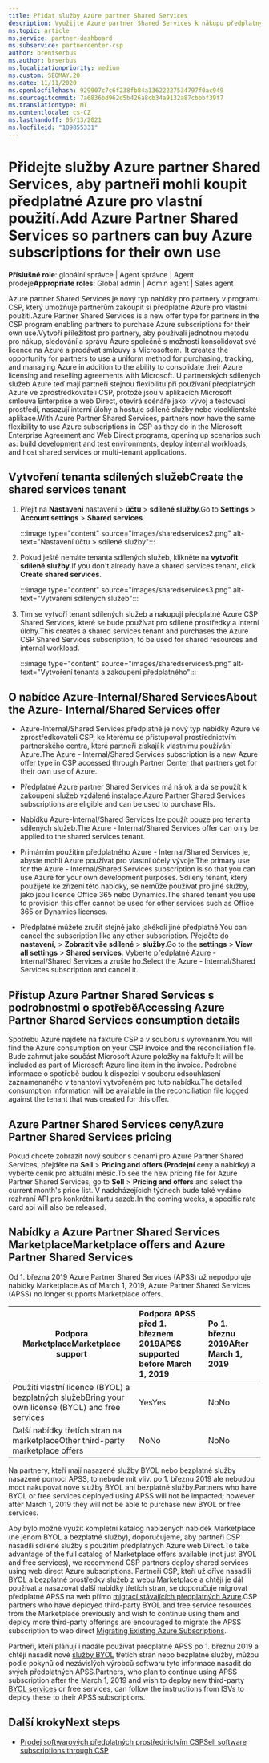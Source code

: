 ```yaml
---
title: Přidat služby Azure partner Shared Services
description: Využijte Azure partner Shared Services k nákupu předplatných Azure pro vaše vlastní použití a k zajištění jednotné metody pro nákup, sledování a správu Azure.
ms.topic: article
ms.service: partner-dashboard
ms.subservice: partnercenter-csp
author: brentserbus
ms.author: brserbus
ms.localizationpriority: medium
ms.custom: SEOMAY.20
ms.date: 11/11/2020
ms.openlocfilehash: 929907c7c6f238fb84a13622227534797f0ac949
ms.sourcegitcommit: 7a6836bd962d5b426a8cb34a9132a87cbbbf39f7
ms.translationtype: MT
ms.contentlocale: cs-CZ
ms.lasthandoff: 05/13/2021
ms.locfileid: "109855331"
---
```

# <a name="add-azure-partner-shared-services-so-partners-can-buy-azure-subscriptions-for-their-own-use"></a><span data-ttu-id="9a169-103">Přidejte služby Azure partner Shared Services, aby partneři mohli koupit předplatné Azure pro vlastní použití.</span><span class="sxs-lookup"><span data-stu-id="9a169-103">Add Azure Partner Shared Services so partners can buy Azure subscriptions for their own use</span></span>

<span data-ttu-id="9a169-104">**Příslušné role**: globální správce | Agent správce | Agent prodeje</span><span class="sxs-lookup"><span data-stu-id="9a169-104">**Appropriate roles**: Global admin | Admin agent | Sales agent</span></span>

<span data-ttu-id="9a169-105">Azure partner Shared Services je nový typ nabídky pro partnery v programu CSP, který umožňuje partnerům zakoupit si předplatné Azure pro vlastní použití.</span><span class="sxs-lookup"><span data-stu-id="9a169-105">Azure Partner Shared Services is a new offer type for partners in the CSP program enabling partners to purchase Azure subscriptions for their own use.</span></span><span data-ttu-id="9a169-106">Vytvoří příležitost pro partnery, aby používali jednotnou metodu pro nákup, sledování a správu Azure společně s možností konsolidovat své licence na Azure a prodávat smlouvy s Microsoftem.</span><span class="sxs-lookup"><span data-stu-id="9a169-106">  It creates the opportunity for partners to use a uniform method for purchasing, tracking, and managing Azure in addition to the ability to consolidate their Azure licensing and reselling agreements with Microsoft.</span></span> <span data-ttu-id="9a169-107">U partnerských sdílených služeb Azure teď mají partneři stejnou flexibilitu při používání předplatných Azure ve zprostředkovateli CSP, protože jsou v aplikacích Microsoft smlouva Enterprise a web Direct, otevírá scénáře jako: vývoj a testovací prostředí, nasazují interní úlohy a hostuje sdílené služby nebo víceklientské aplikace.</span><span class="sxs-lookup"><span data-stu-id="9a169-107">With Azure Partner Shared Services, partners now have the same flexibility to use Azure subscriptions in CSP as they do in the Microsoft Enterprise Agreement and Web Direct programs, opening up scenarios such as:  build development and test environments, deploy internal workloads, and host shared services or multi-tenant applications.</span></span>  

## <a name="create-the-shared-services-tenant"></a><span data-ttu-id="9a169-108">Vytvoření tenanta sdílených služeb</span><span class="sxs-lookup"><span data-stu-id="9a169-108">Create the shared services tenant</span></span>

1. <span data-ttu-id="9a169-109">Přejít na **Nastavení** nastavení  >  **účtu**  >  **sdílené služby**.</span><span class="sxs-lookup"><span data-stu-id="9a169-109">Go to **Settings** > **Account settings** > **Shared services**.</span></span>

   :::image type="content" source="images/sharedservices2.png" alt-text="Nastavení účtu > sdílené služby":::

2. <span data-ttu-id="9a169-111">Pokud ještě nemáte tenanta sdílených služeb, klikněte na **vytvořit sdílené služby**.</span><span class="sxs-lookup"><span data-stu-id="9a169-111">If you don't already have a shared services tenant, click **Create shared services**.</span></span>

   :::image type="content" source="images/sharedservices3.png" alt-text="Vytváření sdílených služeb":::

3. <span data-ttu-id="9a169-113">Tím se vytvoří tenant sdílených služeb a nakupují předplatné Azure CSP Shared Services, které se bude používat pro sdílené prostředky a interní úlohy.</span><span class="sxs-lookup"><span data-stu-id="9a169-113">This creates a shared services tenant and purchases the Azure CSP Shared Services subscription, to be used for shared resources and internal workload.</span></span>

   :::image type="content" source="images/sharedservices5.png" alt-text="Vytvoření tenanta a zakoupení předplatného":::

## <a name="about-the-azure--internalshared-services-offer"></a><span data-ttu-id="9a169-115">O nabídce Azure-Internal/Shared Services</span><span class="sxs-lookup"><span data-stu-id="9a169-115">About the Azure- Internal/Shared Services offer</span></span>

- <span data-ttu-id="9a169-116">Azure-Internal/Shared Services předplatné je nový typ nabídky Azure ve zprostředkovateli CSP, ke kterému se přistupoval prostřednictvím partnerského centra, které partneři získají k vlastnímu používání Azure.</span><span class="sxs-lookup"><span data-stu-id="9a169-116">The Azure - Internal/Shared Services subscription is a new Azure offer type in CSP accessed through Partner Center that partners get for their own use of Azure.</span></span>

- <span data-ttu-id="9a169-117">Předplatné Azure partner Shared Services má nárok a dá se použít k zakoupení služeb vzdálené instalace.</span><span class="sxs-lookup"><span data-stu-id="9a169-117">Azure Partner Shared Services subscriptions are eligible and can be used to purchase RIs.</span></span>

- <span data-ttu-id="9a169-118">Nabídku Azure-Internal/Shared Services lze použít pouze pro tenanta sdílených služeb.</span><span class="sxs-lookup"><span data-stu-id="9a169-118">The Azure - Internal/Shared Services offer can only be applied to the shared services tenant.</span></span>

- <span data-ttu-id="9a169-119">Primárním použitím předplatného Azure - Internal/Shared Services je, abyste mohli Azure používat pro vlastní účely vývoje.</span><span class="sxs-lookup"><span data-stu-id="9a169-119">The primary use for the Azure - Internal/Shared Services subscription is so that you can use Azure for your own development purposes.</span></span> <span data-ttu-id="9a169-120">Sdílený tenant, který použijete ke zřízení této nabídky, se nemůže používat pro jiné služby, jako jsou licence Office 365 nebo Dynamics.</span><span class="sxs-lookup"><span data-stu-id="9a169-120">The shared tenant you use to provision this offer cannot be used for other services such as Office 365 or Dynamics licenses.</span></span>

- <span data-ttu-id="9a169-121">Předplatné můžete zrušit stejně jako jakékoli jiné předplatné.</span><span class="sxs-lookup"><span data-stu-id="9a169-121">You can cancel the subscription like any other subscription.</span></span> <span data-ttu-id="9a169-122">Přejděte do **nastavení,**  >  **Zobrazit vše sdílené**  >  **služby**.</span><span class="sxs-lookup"><span data-stu-id="9a169-122">Go to the **settings** > **View all settings** > **Shared services**.</span></span> <span data-ttu-id="9a169-123">Vyberte předplatné Azure - Internal/Shared Services a zrušte ho.</span><span class="sxs-lookup"><span data-stu-id="9a169-123">Select the Azure - Internal/Shared Services subscription and cancel it.</span></span>

## <a name="accessing-azure-partner-shared-services-consumption-details"></a><span data-ttu-id="9a169-124">Přístup Azure Partner Shared Services s podrobnostmi o spotřebě</span><span class="sxs-lookup"><span data-stu-id="9a169-124">Accessing Azure Partner Shared Services consumption details</span></span>

<span data-ttu-id="9a169-125">Spotřebu Azure najdete na faktuře CSP a v souboru s vyrovnáním.</span><span class="sxs-lookup"><span data-stu-id="9a169-125">You will find the Azure consumption on your CSP invoice and the reconciliation file.</span></span> <span data-ttu-id="9a169-126">Bude zahrnut jako součást Microsoft Azure položky na faktuře.</span><span class="sxs-lookup"><span data-stu-id="9a169-126">It will be included as part of Microsoft Azure line item in the invoice.</span></span> <span data-ttu-id="9a169-127">Podrobné informace o spotřebě budou k dispozici v souboru odsouhlasení zaznamenaného v tenantovi vytvořeném pro tuto nabídku.</span><span class="sxs-lookup"><span data-stu-id="9a169-127">The detailed consumption information will be available in the reconciliation file logged against the tenant that was created for this offer.</span></span>

## <a name="azure-partner-shared-services-pricing"></a><span data-ttu-id="9a169-128">Azure Partner Shared Services ceny</span><span class="sxs-lookup"><span data-stu-id="9a169-128">Azure Partner Shared Services pricing</span></span>

<span data-ttu-id="9a169-129">Pokud chcete zobrazit nový soubor s cenami pro Azure Partner Shared Services, přejděte na **Sell**  >  **Pricing and offers (Prodejní** ceny a nabídky) a vyberte ceník pro aktuální měsíc.</span><span class="sxs-lookup"><span data-stu-id="9a169-129">To see the new pricing file for Azure Partner Shared Services, go to **Sell** > **Pricing and offers** and select the current month's price list.</span></span> <span data-ttu-id="9a169-130">V nadcházejících týdnech bude také vydáno rozhraní API pro konkrétní kartu sazeb.</span><span class="sxs-lookup"><span data-stu-id="9a169-130">In the coming weeks, a specific rate card api will also be released.</span></span>

## <a name="marketplace-offers-and-azure-partner-shared-services"></a><span data-ttu-id="9a169-131">Nabídky a Azure Partner Shared Services Marketplace</span><span class="sxs-lookup"><span data-stu-id="9a169-131">Marketplace offers and Azure Partner Shared Services</span></span>

<span data-ttu-id="9a169-132">Od 1. března 2019 Azure Partner Shared Services (APSS) už nepodporuje nabídky Marketplace.</span><span class="sxs-lookup"><span data-stu-id="9a169-132">As of March 1, 2019, Azure Partner Shared Services (APSS) no longer supports Marketplace offers.</span></span>

|<span data-ttu-id="9a169-133">**Podpora Marketplace**</span><span class="sxs-lookup"><span data-stu-id="9a169-133">**Marketplace support**</span></span>   |<span data-ttu-id="9a169-134">**Podpora APSS před 1. březnem 2019**</span><span class="sxs-lookup"><span data-stu-id="9a169-134">**APSS supported before March 1, 2019**</span></span>|<span data-ttu-id="9a169-135">**Po 1. březnu 2019**</span><span class="sxs-lookup"><span data-stu-id="9a169-135">**After March 1, 2019**</span></span>|
|---------------------------|:----------------------------|:-------------------|
|<span data-ttu-id="9a169-136">Použití vlastní licence (BYOL) a bezplatných služeb</span><span class="sxs-lookup"><span data-stu-id="9a169-136">Bring your own license (BYOL) and free services</span></span>   | <span data-ttu-id="9a169-137">Yes</span><span class="sxs-lookup"><span data-stu-id="9a169-137">Yes</span></span>   | <span data-ttu-id="9a169-138">No</span><span class="sxs-lookup"><span data-stu-id="9a169-138">No</span></span>|
|<span data-ttu-id="9a169-139">Další nabídky třetích stran na marketplace</span><span class="sxs-lookup"><span data-stu-id="9a169-139">Other third-party marketplace offers</span></span>   | <span data-ttu-id="9a169-140">No</span><span class="sxs-lookup"><span data-stu-id="9a169-140">No</span></span>   |<span data-ttu-id="9a169-141">No</span><span class="sxs-lookup"><span data-stu-id="9a169-141">No</span></span>|

<span data-ttu-id="9a169-142">Na partnery, kteří mají nasazené služby BYOL nebo bezplatné služby nasazené pomocí APSS, to nebude mít vliv. po 1. březnu 2019 ale nebudou moct nakupovat nové služby BYOL ani bezplatné služby.</span><span class="sxs-lookup"><span data-stu-id="9a169-142">Partners who have BYOL or free services deployed using APSS will not be impacted; however after March 1, 2019 they will not be able to purchase new BYOL or free services.</span></span>

<span data-ttu-id="9a169-143">Aby bylo možné využít kompletní katalog nabízených nabídek Marketplace (ne jenom BYOL a bezplatné služby), doporučujeme, aby partneři CSP nasadili sdílené služby s použitím předplatných Azure web Direct.</span><span class="sxs-lookup"><span data-stu-id="9a169-143">To take advantage of the full catalog of Marketplace offers available (not just BYOL and free services), we recommend CSP partners deploy shared services using web direct Azure subscriptions.</span></span>  <span data-ttu-id="9a169-144">Partneři CSP, kteří už dříve nasadili BYOL a bezplatné prostředky služeb z webu Marketplace a chtějí je dál používat a nasazovat další nabídky třetích stran, se doporučuje migrovat předplatné APSS na web přímo [migrací stávajících předplatných Azure](/azure/cloud-solution-provider/migration/migration#migrating-existing-azure-subscriptions).</span><span class="sxs-lookup"><span data-stu-id="9a169-144">CSP partners who have deployed third-party BYOL and free service resources from the Marketplace previously and wish to continue using them and deploy more third-party offerings are encouraged to migrate the APSS subscription to web direct [Migrating Existing Azure Subscriptions](/azure/cloud-solution-provider/migration/migration#migrating-existing-azure-subscriptions).</span></span>

<span data-ttu-id="9a169-145">Partneři, kteří plánují i nadále používat předplatné APSS po 1. březnu 2019 a chtějí nasadit nové [služby BYOL](https://azuremarketplace.microsoft.com/marketplace/apps?filters=byol) třetích stran nebo bezplatné služby, můžou podle pokynů od nezávislých výrobců softwaru tyto informace nasadit do svých předplatných APSS.</span><span class="sxs-lookup"><span data-stu-id="9a169-145">Partners, who plan to continue using APSS subscription after the March 1, 2019 and wish to deploy new third-party [BYOL services](https://azuremarketplace.microsoft.com/marketplace/apps?filters=byol) or free services, can follow the instructions from ISVs to deploy these to their APSS subscriptions.</span></span>

## <a name="next-steps"></a><span data-ttu-id="9a169-146">Další kroky</span><span class="sxs-lookup"><span data-stu-id="9a169-146">Next steps</span></span>

- [<span data-ttu-id="9a169-147">Prodej softwarových předplatných prostřednictvím CSP</span><span class="sxs-lookup"><span data-stu-id="9a169-147">Sell software subscriptions through CSP</span></span>](csp-software-subscriptions.md)
